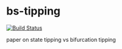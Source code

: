# bs-tipping

[![Build Status](https://drone.carlboettiger.info/api/badges/cboettig/bs-tipping/status.svg)](https://drone.carlboettiger.info/cboettig/bs-tipping)


paper on state tipping vs bifurcation tipping
